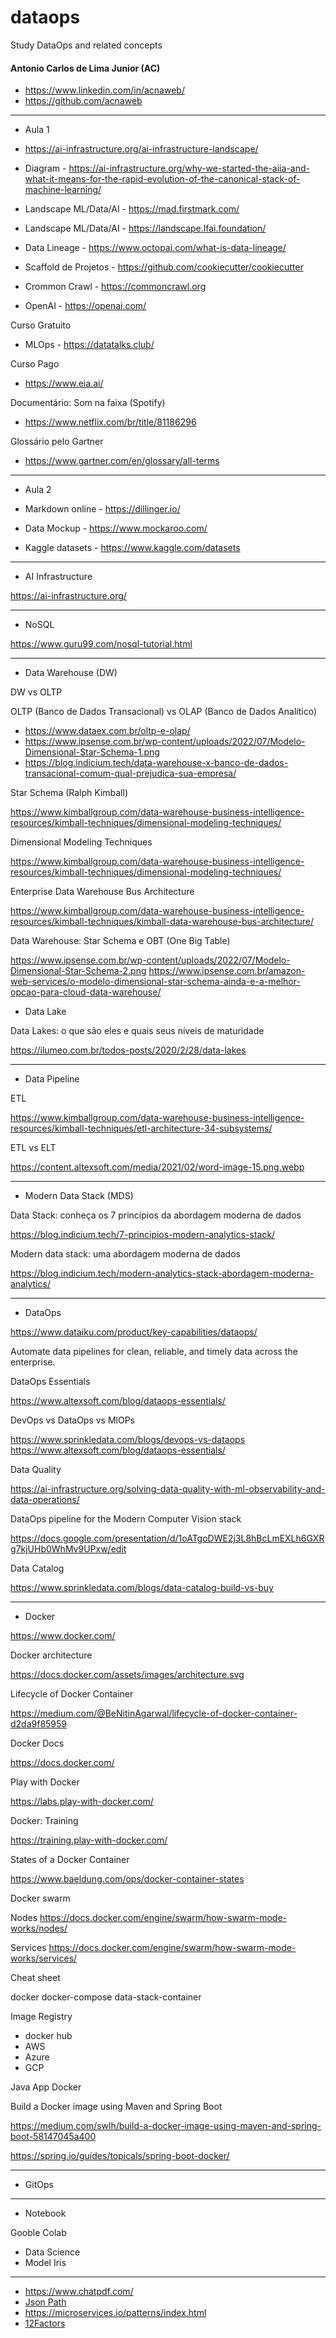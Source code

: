 # dataops

Study DataOps and related concepts

#### Antonio Carlos de Lima Junior (AC)

- https://www.linkedin.com/in/acnaweb/
- https://github.com/acnaweb

------
- Aula 1

- https://ai-infrastructure.org/ai-infrastructure-landscape/
- Diagram - https://ai-infrastructure.org/why-we-started-the-aiia-and-what-it-means-for-the-rapid-evolution-of-the-canonical-stack-of-machine-learning/
- Landscape ML/Data/AI - https://mad.firstmark.com/
- Landscape ML/Data/AI - https://landscape.lfai.foundation/
- Data Lineage - https://www.octopai.com/what-is-data-lineage/
- Scaffold de Projetos - https://github.com/cookiecutter/cookiecutter
- Crommon Crawl - https://commoncrawl.org
- OpenAI - https://openai.com/

Curso Gratuito
- MLOps - https://datatalks.club/

Curso Pago
- https://www.eia.ai/

Documentário: Som na faixa (Spotify)
- https://www.netflix.com/br/title/81186296

Glossário pelo Gartner
- https://www.gartner.com/en/glossary/all-terms

---- 
- Aula 2

- Markdown online - https://dillinger.io/
- Data Mockup - https://www.mockaroo.com/
- Kaggle datasets - https://www.kaggle.com/datasets

-------------------------------------------------------------------------------------
* AI Infrastructure

https://ai-infrastructure.org/

-------------------------------------------------------------------------------------
* NoSQL

https://www.guru99.com/nosql-tutorial.html

-------------------------------------------------------------------------------------
* Data Warehouse (DW)

DW vs OLTP

OLTP (Banco de Dados Transacional) vs OLAP (Banco de Dados Analítico)
- https://www.dataex.com.br/oltp-e-olap/
- https://www.ipsense.com.br/wp-content/uploads/2022/07/Modelo-Dimensional-Star-Schema-1.png
- https://blog.indicium.tech/data-warehouse-x-banco-de-dados-transacional-comum-qual-prejudica-sua-empresa/

Star Schema (Ralph Kimball)

https://www.kimballgroup.com/data-warehouse-business-intelligence-resources/kimball-techniques/dimensional-modeling-techniques/

Dimensional Modeling Techniques

https://www.kimballgroup.com/data-warehouse-business-intelligence-resources/kimball-techniques/dimensional-modeling-techniques/

Enterprise Data Warehouse Bus Architecture

https://www.kimballgroup.com/data-warehouse-business-intelligence-resources/kimball-techniques/kimball-data-warehouse-bus-architecture/

Data Warehouse: Star Schema e OBT (One Big Table)

https://www.ipsense.com.br/wp-content/uploads/2022/07/Modelo-Dimensional-Star-Schema-2.png
https://www.ipsense.com.br/amazon-web-services/o-modelo-dimensional-star-schema-ainda-e-a-melhor-opcao-para-cloud-data-warehouse/

* Data Lake

Data Lakes: o que são eles e quais seus níveis de maturidade

https://ilumeo.com.br/todos-posts/2020/2/28/data-lakes


-------------------------------------------------------------------------------------
* Data Pipeline

ETL

https://www.kimballgroup.com/data-warehouse-business-intelligence-resources/kimball-techniques/etl-architecture-34-subsystems/

ETL vs ELT

https://content.altexsoft.com/media/2021/02/word-image-15.png.webp

-------------------------------------------------------------------------------------
* Modern Data Stack (MDS)

Data Stack: conheça os 7 princípios da abordagem moderna de dados

https://blog.indicium.tech/7-principios-modern-analytics-stack/

Modern data stack: uma abordagem moderna de dados 

https://blog.indicium.tech/modern-analytics-stack-abordagem-moderna-analytics/

-------------------------------------------------------------------------------------
* DataOps

https://www.dataiku.com/product/key-capabilities/dataops/

Automate data pipelines for clean, reliable, and timely data across the enterprise.


DataOps Essentials

https://www.altexsoft.com/blog/dataops-essentials/

DevOps vs DataOps vs MlOPs

https://www.sprinkledata.com/blogs/devops-vs-dataops
https://www.altexsoft.com/blog/dataops-essentials/


Data Quality 

https://ai-infrastructure.org/solving-data-quality-with-ml-observability-and-data-operations/

DataOps pipeline for the Modern Computer Vision stack

https://docs.google.com/presentation/d/1oATgoDWE2j3L8hBcLmEXLh6GXRg7kjUHb0WhMv9UPxw/edit

Data Catalog

https://www.sprinkledata.com/blogs/data-catalog-build-vs-buy


-------------------------------------------------------------------------------------
* Docker


https://www.docker.com/

Docker architecture

https://docs.docker.com/assets/images/architecture.svg

Lifecycle of Docker Container

https://medium.com/@BeNitinAgarwal/lifecycle-of-docker-container-d2da9f85959

Docker Docs 

https://docs.docker.com/


Play with Docker

https://labs.play-with-docker.com/

Docker: Training

https://training.play-with-docker.com/


States of a Docker Container

https://www.baeldung.com/ops/docker-container-states


Docker swarm

Nodes
https://docs.docker.com/engine/swarm/how-swarm-mode-works/nodes/

Services
https://docs.docker.com/engine/swarm/how-swarm-mode-works/services/


Cheat sheet


docker
docker-compose
data-stack-container

Image Registry
- docker hub
- AWS
- Azure
- GCP


Java App Docker


Build a Docker image using Maven and Spring Boot

https://medium.com/swlh/build-a-docker-image-using-maven-and-spring-boot-58147045a400

https://spring.io/guides/topicals/spring-boot-docker/


-------------------------------------------------------------------------------------
* GitOps

-------------------------------------------------------------------------------------
* Notebook

Gooble Colab
- Data Science
- Model Iris

-------------------------------------------------------------------------------------

- https://www.chatpdf.com/
- [Json Path](https://jsonpath.com/)
- https://microservices.io/patterns/index.html
- [12Factors](https://12factor.net/pt_br/)
